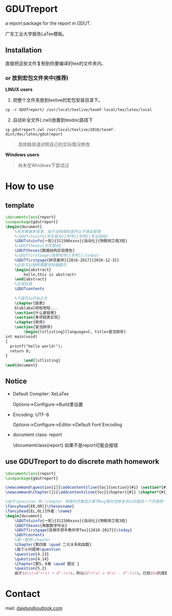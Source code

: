 # GDUTreport
a report package for the report in GDUT.

广东工业大学报告LaTex模板。



## Installation

直接把这些文件复制到你要编译的tex的文件夹内。

### or 放到宏包文件夹中(推荐)

**LINUX users**

1.  把整个文件夹放到texlive的宏包安装目录下。

`cp -r GDUTreport/ /usr/local/texlive/texmf-local/tex/latex/local`

2.  自动补全文件(.cwl)放置到texdoc路径下

`cp gdutreport.cwl /usr/local/texlive/2016/texmf-dist/doc/latex/gdutreport`

>   具体路径请对照自己的实际情况修改

**Windows users**

>   尚未在Windows下尝试过

# How to use

## template

```latex
\documentclass{report}
\usepackage{gdutreport}
\begin{document}
	%先完善基本信息，由于没有做检查所以不填会报错
	%\GDUTstuinfo{学生姓名}{学号}{学院}{专业班级}
    \GDUTstuinfo{一轮}{311500xxxx}{自动化}{物联网工程3班}
    %\GDUTtheses{论文题目}
    \GDUTtheses{数据结构实验报告}
    %\GDUTfirstpage{指导老师}{学年}{\today}
    \GDUTfirstpage{钟灵最帅}{2016-2017}{2016-12-31}
    %此处可以按照需要添加摘要页
    \begin{abstract}
        hello,this is abstract!
    \end{abstract}
    %生成目录
    \GDUTcontents
    
    %下面可以开始正文
    \chapter{链表}
    blablabal吧啦吧啦...
    \section{什么是链表}
    \section{单项链表实现}
    \chapter{排序}
    \section{冒泡排序}
        \begin{lstlisting}[language=C, title=冒泡排序]
int main(void)
{
  printf("hello world!");
  return 0;
}
        \end{lstlisting}
\end{document}
```

## Notice

-   Default Compiler: XeLaTex

    Options->Configure->Build里设置

-   Encoding: UTF-8

      Options->Configure->Editor->Default Font Encoding

-   document class: report

      \documentclass{report} 如果不是report可能会报错



## use GDUTreport to do discrete math homework 

```latex
\documentclass{report}
\usepackage{gdutreport}

\newcommand\question[1]{\addcontentsline{toc}{section}{#1} \section*{#1}}
\newcommand\Chapter[1]{\addcontentsline{toc}{chapter}{#1} \chapter*{#1}}

%由于\quesiton 和 \chapter 导致的页眉显示章节bug暂时没修复所以将就改一下页眉吧
\fancyhead[ER,OR]{\thesesname}
\fancyhead[EL,OL]{作者：\name}
\begin{document}
	\GDUTstuinfo{一轮}{311500xxxx}{自动化}{物联网工程3班}
	\GDUTtheses{离散数学作业}
    \GDUTfirstpage{张钢手把手教你学Tex}{2016-2017}{\today}
    \GDUTcontents
    %某一章用\chapter
    \Chapter{第四章 \quad 二元关系和函数}
    \每个小问题用\question
    \question{4.13}
    \question{4.14}
    \Chapter{第5，6章 \quad 图论 }
    \question{5.2}
    由于$d(v)=d^+(v) + d^-(v)$，所以$d^+(v) = d(v) - d^-(v)$。已知$D$的度数列为$2,2,3,3$，入度列为$0,0,2,3$ ，故$D$的出度列为2,2,1,0 。
```



# Contact

mail: daielun@outlook.com
